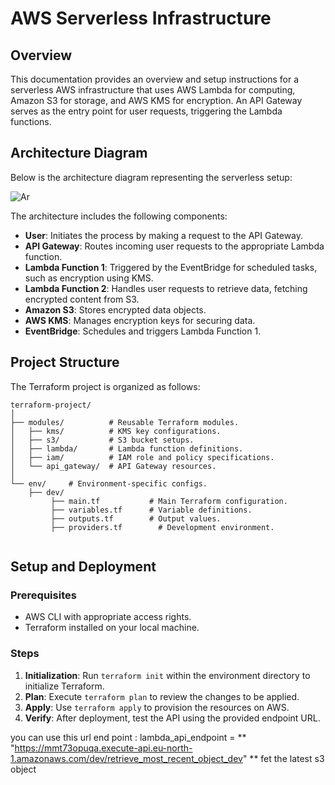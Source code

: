 
# AWS Serverless Infrastructure

## Overview

This documentation provides an overview and setup instructions for a serverless AWS infrastructure that uses AWS Lambda for computing, Amazon S3 for storage, and AWS KMS for encryption. An API Gateway serves as the entry point for user requests, triggering the Lambda functions.

## Architecture Diagram

Below is the architecture diagram representing the serverless setup:

![Ar](https://github.com/HashTekSolutions/s3-lambda-api/assets/113921841/f2efefb6-48ca-4275-96a6-c14b8a4694aa)


The architecture includes the following components:
- **User**: Initiates the process by making a request to the API Gateway.
- **API Gateway**: Routes incoming user requests to the appropriate Lambda function.
- **Lambda Function 1**: Triggered by the EventBridge for scheduled tasks, such as encryption using KMS.
- **Lambda Function 2**: Handles user requests to retrieve data, fetching encrypted content from S3.
- **Amazon S3**: Stores encrypted data objects.
- **AWS KMS**: Manages encryption keys for securing data.
- **EventBridge**: Schedules and triggers Lambda Function 1.

## Project Structure

The Terraform project is organized as follows:

```
terraform-project/
│
├── modules/          # Reusable Terraform modules.
│   ├── kms/          # KMS key configurations.
│   ├── s3/           # S3 bucket setups.
│   ├── lambda/       # Lambda function definitions.
│   ├── iam/          # IAM role and policy specifications.
│   └── api_gateway/  # API Gateway resources.
│
└── env/     # Environment-specific configs.
    ├── dev/  
         ├── main.tf           # Main Terraform configuration.
         ├── variables.tf      # Variable definitions.
         ├── outputs.tf        # Output values.
         ├── providers.tf        # Development environment.
    
```

## Setup and Deployment

### Prerequisites
- AWS CLI with appropriate access rights.
- Terraform installed on your local machine.

### Steps
1. **Initialization**: Run `terraform init` within the environment directory to initialize Terraform.
2. **Plan**: Execute `terraform plan` to review the changes to be applied.
3. **Apply**: Use `terraform apply` to provision the resources on AWS.
4. **Verify**: After deployment, test the API using the provided endpoint URL.

you can use this url end point : lambda_api_endpoint = ** "https://mmt73opuqa.execute-api.eu-north-1.amazonaws.com/dev/retrieve_most_recent_object_dev" ** fet the latest s3 object

